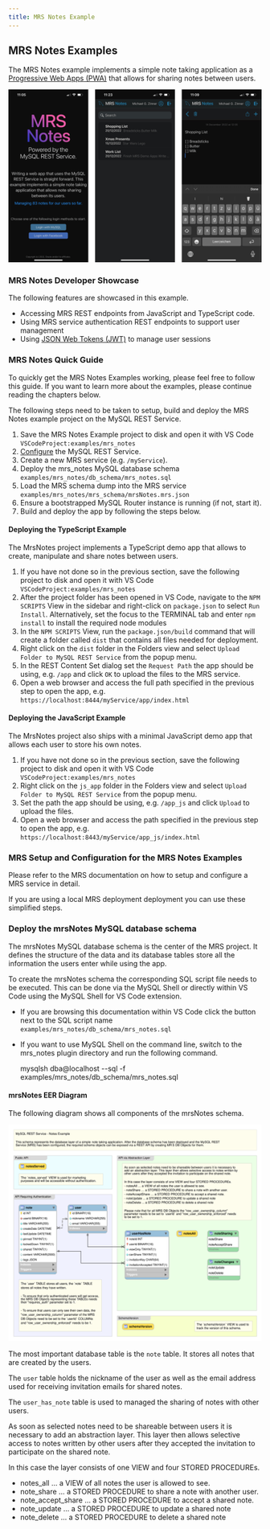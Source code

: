 ```yaml
---
title: MRS Notes Example
---
```


<!-- Copyright (c) 2022, 2024, Oracle and/or its affiliates.

This program is free software; you can redistribute it and/or modify
it under the terms of the GNU General Public License, version 2.0,
as published by the Free Software Foundation.

This program is designed to work with certain software (including
but not limited to OpenSSL) that is licensed under separate terms, as
designated in a particular file or component or in included license
documentation.  The authors of MySQL hereby grant you an additional
permission to link the program and your derivative works with the
separately licensed software that they have either included with
the program or referenced in the documentation.

This program is distributed in the hope that it will be useful,  but
WITHOUT ANY WARRANTY; without even the implied warranty of
MERCHANTABILITY or FITNESS FOR A PARTICULAR PURPOSE.  See
the GNU General Public License, version 2.0, for more details.

You should have received a copy of the GNU General Public License
along with this program; if not, write to the Free Software Foundation, Inc.,
51 Franklin St, Fifth Floor, Boston, MA 02110-1301 USA -->

## MRS Notes Examples

The MRS Notes example implements a simple note taking application as a [Progressive Web Apps (PWA)](https://en.wikipedia.org/wiki/Progressive_web_app) that allows for sharing notes between users.

![mrsNotes App running on a Mobile](../../docs/images/mrs-notes-ss-phone.png "mrsNotes App running on a Mobile")

### MRS Notes Developer Showcase

The following features are showcased in this example.

- Accessing MRS REST endpoints from JavaScript and TypeScript code.
- Using MRS service authentication REST endpoints to support user management
- Using [JSON Web Tokens (JWT)](https://jwt.io/) to manage user sessions

### MRS Notes Quick Guide

To quickly get the MRS Notes Examples working, please feel free to follow this guide. If you want to learn more about the examples, please continue reading the chapters below.

The following steps need to be taken to setup, build and deploy the MRS Notes example project on the MySQL REST Service.

1. Save the MRS Notes Example project to disk and open it with VS Code `VSCodeProject:examples/mrs_notes`
2. [Configure](#configuring-mysql-rest-service) the MySQL REST Service.
3. Create a new MRS service (e.g. `/myService`).
4. Deploy the mrs_notes MySQL database schema `examples/mrs_notes/db_schema/mrs_notes.sql`
5. Load the MRS schema dump into the MRS service `examples/mrs_notes/mrs_schema/mrsNotes.mrs.json`
6. Ensure a bootstrapped MySQL Router instance is running (if not, start it).
7. Build and deploy the app by following the steps below.

#### Deploying the TypeScript Example

The MrsNotes project implements a TypeScript demo app that allows to create, manipulate and share notes between users.

1. If you have not done so in the previous section, save the following project to disk and open it with VS Code `VSCodeProject:examples/mrs_notes`
2. After the project folder has been opened in VS Code, navigate to the `NPM SCRIPTS` View in the sidebar and right-click on `package.json` to select `Run Install`. Alternatively, set the focus to the TERMINAL tab and enter `npm install` to install the required node modules
3. In the `NPM SCRIPTS` View, run the `package.json/build` command that will create a folder called `dist` that contains all files needed for deployment.
4. Right click on the `dist` folder in the Folders view and select `Upload Folder to MySQL REST Service` from the popup menu.
5. In the REST Content Set dialog set the `Request Path` the app should be using, e.g. `/app` and click `OK` to upload the files to the MRS service.
6. Open a web browser and access the full path specified in the previous step to open the app, e.g. `https://localhost:8444/myService/app/index.html`

#### Deploying the JavaScript Example

The MrsNotes project also ships with a minimal JavaScript demo app that allows each user to store his own notes.

1. If you have not done so in the previous section, save the following project to disk and open it with VS Code `VSCodeProject:examples/mrs_notes`
2. Right click on the `js_app` folder in the Folders view and select `Upload Folder to MySQL REST Service` from the popup menu.
3. Set the path the app should be using, e.g. `/app_js` and click `Upload` to upload the files.
4. Open a web browser and access the path specified in the previous step to open the app, e.g. `https://localhost:8443/myService/app_js/index.html`

### MRS Setup and Configuration for the MRS Notes Examples

Please refer to the MRS documentation on how to setup and configure a MRS service in detail.

If you are using a local MRS deployment deployment you can use these simplified steps.

### Deploy the mrsNotes MySQL database schema

The mrsNotes MySQL database schema is the center of the MRS project. It defines the structure of the data and its database tables store all the information the users enter while using the app.

To create the mrsNotes schema the corresponding SQL script file needs to be executed. This can be done via the MySQL Shell or directly within VS Code using the MySQL Shell for VS Code extension.

- If you are browsing this documentation within VS Code click the button next to the SQL script name `examples/mrs_notes/db_schema/mrs_notes.sql`
- If you want to use MySQL Shell on the command line, switch to the mrs_notes plugin directory and run the following command.

    mysqlsh dba@localhost --sql -f examples/mrs_notes/db_schema/mrs_notes.sql

#### mrsNotes EER Diagram

The following diagram shows all components of the mrsNotes schema.

![mrsNotes MySQL Database Schema](../../docs/images/examples-mrs_notes_schema.svg "mrsNotes MySQL Database Schema")

The most important database table is the `note` table. It stores all notes that are created by the users.

The `user` table holds the nickname of the user as well as the email address used for receiving invitation emails for shared notes.

The `user_has_note` table is used to managed the sharing of notes with other users.

As soon as selected notes need to be shareable between users it is necessary to add an
abstraction layer. This layer then allows selective access to notes written by other users
after they accepted the invitation to participate on the shared note.

In this case the layer consists of one VIEW and four STORED PROCEDUREs.

- notes_all … a VIEW of all notes the user is allowed to see.
- note_share … a STORED PROCEDURE to share a note with another user.
- note_accept_share … a STORED PROCEDURE to accept a shared note.
- note_update ... a STORED PROCEDURE to update a shared note
- note_delete ... a STORED PROCEDURE to delete a shared note
